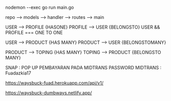 <!-- RUN NODEMON -->
nodemon --exec go run main.go

<!-- FLOW  -->
repo --> models --> handler --> routes --> main

<!-- RELATION TABLES -->
USER --> PROFILE {HASONE}
PROFILE --> USER {BELONGSTO}
USER && PROFILE === ONE TO ONE 

USER --> PRODUCT {HAS MANY}
PRODUCT --> USER {BELONGSTOMANY}

PRODUCT --> TOPING {HAS MANY}
TOPING --> PRODUCT {BELONGSTO MANY}

<!-- TRANSACTION -->
SNAP : POP UP PEMBAYARAN PADA MIDTRANS
PASSWORD MIDTRANS : Fuadazkia17

<!-- BE DEPLOY -->
https://waysbuck-fuad.herokuapp.com/api/v1/

<!-- FE DEPLOY -->
https://waysbuck-dumbways.netlify.app/